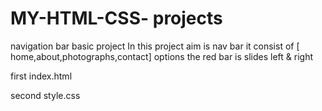 # MY-HTML-CSS- projects

navigation bar basic project 
In this project aim is nav bar it consist of [ home,about,photographs,contact] options 
the red bar is slides left & right

first index.html

second style.css
